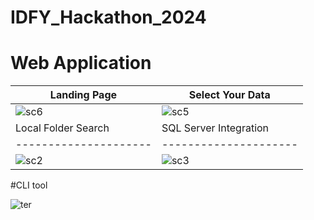 # IDFY_Hackathon_2024
# Web Application
|Landing Page|Select Your Data|
|---------------------|---------------------|
| ![sc6](https://github.com/user-attachments/assets/6e94b1c8-c455-42ea-9373-df131223480f)|![sc5](https://github.com/user-attachments/assets/92d2d028-8ba0-425e-aea1-ffaacec31d66)|
| Local Folder Search | SQL Server Integration|
|---------------------|---------------------|
|![sc2](https://github.com/user-attachments/assets/d63ac5cb-de90-4eb4-a9e7-8cef59c64033)|![sc3](https://github.com/user-attachments/assets/9843ff20-e8fd-4c16-adc9-9ddcffade007) |

#CLI tool



![ter](https://github.com/user-attachments/assets/a73fa89f-ea80-4510-b4ac-1e7f94ad35f2)




